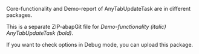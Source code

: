 Core-functionality and Demo-report of AnyTabUpdateTask are in different packages.

This is a separate ZIP-abapGit file for *Demo-functionality (italic)* *AnyTabUpdateTask (bold)*.

If you want to check options in Debug mode, you can upload this package.

